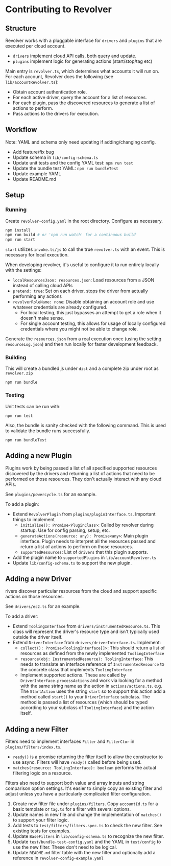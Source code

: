 # Contributing to Revolver

## Structure
Revolver works with a pluggable interface for `drivers` and `plugins` that are executed per cloud account.
* `drivers` implement cloud API calls, both query and update.
* `plugins` implement logic for generating actions (start/stop/tag etc)

Main entry is `revolver.ts`, which determines what accounts it will run on.
For each account, Revolver does the following  (see `lib/accountRevolver.ts`):
* Obtain account authentication role.
* For each active driver, query the account for a list of resources.
* For each plugin, pass the discovered resources to generate a list of actions to perform.
* Pass actions to the drivers for execution.


## Workflow
Note: YAML and schema only need updating if adding/changing config.

* Add feature/fix bug
* Update schema in `lib/config-schema.ts`
* Update unit tests and the config YAML test: `npm run test`
* Update the bundle test YAML: `npm run bundleTest`
* Update example YAML
* Update README.md

## Setup

### Running
Create `revolver-config.yaml` in the root directory. Configure as necessary.
```sh
npm install
npm run build # or 'npm run watch' for a continuous build
npm run start
```

`start` utilizes `invoke.ts/js` to call the true `revolver.ts` with an event. This is necessary for local execution.

When developing revolver, it's useful to configure it to run entirely locally with the settings:
* `localResourcesJson: resources.json`: Load resources from a JSON instead of calling cloud APIs
* `pretend: true`: Set on each driver, stops the driver from actually performing any actions
* `revolverRoleName: none`: Disable obtaining an account role and use whatever credentials are already configured.
  * For local testing, this just bypasses an attempt to get a role when it doesn't make sense.
  * For single account testing, this allows for usage of locally configured credentials where you might not be able to change role.

Generate the `resources.json` from a real execution once (using the setting `resourceLog.json`) and then run locally
for faster development feedback.


### Building
This will create a bundled js under `dist` and a complete zip under root as `revolver.zip`
```
npm run bundle
```


### Testing
Unit tests can be run with:
```
npm run test
```

Also, the bundle is sanity checked with the following command. This is used to validate the bundle runs successfully.
```
npm run bundleTest
```

## Adding a new Plugin
Plugins work by being passed a list of all specified supported resources discovered by the drivers and returning
a list of actions that need to be performed on those resources. They don't actually interact with any cloud APIs.

See `plugins/powercycle.ts` for an example.

To add a plugin:
* Extend `RevolverPlugin` from `plugins/pluginInterface.ts`. Important things to implement
  * `initialise(): Promise<PluginClass>`: Called by revolver during startup. Use for config parsing, setup, etc.
  * `generateActions(resource: any): Promise<any>`: Main plugin interface. Plugin needs to interpret all the resources
  passed and return a list of actions to perform on those resources.
  * `supportedResources`: List of `drivers` that this plugin supports.
* Add the plugin name to `supportedPlugins` in `lib/accountRevolver.ts`
* Update `lib/config-schema.ts` to support the new plugin.


## Adding a new Driver
rivers discover particular resources from the cloud and support specific actions on those resources.

See `drivers/ec2.ts` for an example.

To add a driver:
* Extend `ToolingInterface` from `drivers/instrumentedResource.ts`. This class will represent the driver's resource type
and isn't typically used outside the driver itself.
* Extend `DriverInterface` from `drivers/driverInterface.ts`. Implement:
  * `collect(): Promise<ToolingInterface[]>`: This should return a list of resources as defined from the newly implemented `ToolingInterface`
  * `resource(obj: InstrumentedResource): ToolingInterface`: This needs to translate an interface reference of
  `InstrumentedResource` to the concrete class that implements `ToolingInterface`
  * Implement supported actions. These are called by `DriverInterface.processActions` and work via looking for a method with
  the same string name as the action in `actions/actions.ts`. e.g. The `StartAction` uses the string `start` so to support
  this action add a method called `start()` to your `DriverInterface` subclass. The method is passed a list of resources
    (which should be typed according to your subclass of `ToolingInterface`) and the action itself.


## Adding a new Filter
Filters need to implement interfaces `Filter` and `FilterCtor` in `plugins/filters/index.ts`.
* `ready()` is a promise returning the filter itself to allow the constructor to use async. Filters will have `ready()` called
before being used.
* `matches(resource: ToolingInterface): boolean` performs the actual filtering logic on a resource.

Filters also need to support both value and array inputs and string comparison option settings. It's easier to simply copy
an existing filter and adjust unless you have a particularly complicated filter configuration.

1. Create new filter file under `plugins/filters`. Copy `accountId.ts` for a basic template or `tag.ts` for a filter with several options.
2. Update names in new file and change the implementation of `matches()` to support your filter logic.
3. Add tests to `test/filters/filters.spec.ts` to check the new filter. See existing tests for examples.
4. Update `BaseFilters` in `lib/config-schema.ts` to recognize the new filter.
5. Update `test/bundle-test-config.yaml` and the YAML in `test/config` to use the new filter. These don't need to be logical.
6. Update `README.md` filter table with the new filter and optionally add a reference in `revolver-config-example.yaml`
